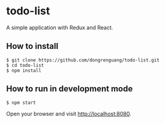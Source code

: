 # todo-list
A simple application with Redux and React.

## How to install
```shell
$ git clone https://github.com/dongrenguang/todo-list.git
$ cd todo-list
$ npm install
```

## How to run in development mode
```shell
$ npm start
```
Open your browser and visit [http://localhost:8080](http://localhost:8080).
